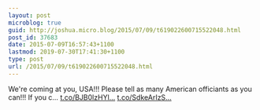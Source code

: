 ```yaml
---
layout: post
microblog: true
guid: http://joshua.micro.blog/2015/07/09/t619022600715522048.html
post_id: 37683
date: 2015-07-09T16:57:43+1100
lastmod: 2019-07-30T17:41:30+1100
type: post
url: /2015/07/09/t619022600715522048.html
---
```

We're coming at you, USA!!! Please tell as many American officiants as you can!!! If you c… [t.co/BJB0lzHYl...](http://t.co/BJB0lzHYlW) [t.co/SdkeArIzS...](http://t.co/SdkeArIzSz)

